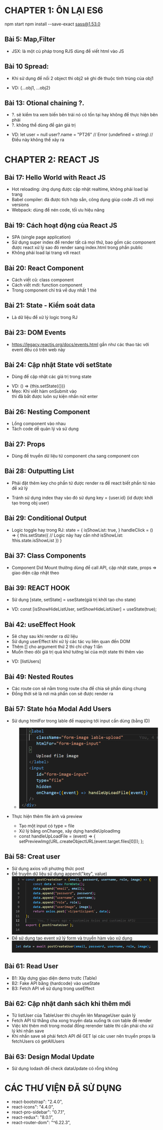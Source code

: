 # CHAPTER 1: ÔN LẠI ES6

npm start
npm install --save-exact sass@1.53.0

## Bài 5: Map,Filter

-   JSX: là một cú pháp trong RJS dùng để viết html vào JS

## Bài 10 Spread:

-   Khi sử dụng để nối 2 object thì obj2 sẽ ghi đè thuộc tính trùng của obj1

*   VD: {...obj1, ...obj2}

## Bài 13: Otional chaining ?.

-   ?. sẽ kiểm tra xem biến bên trái nó có tồn tại hay không để thực hiện bên phải
-   ?. không thể dùng để gán giá trị

*   VD:
    let user = null
    user?.name = "PT26" // Error
    (undefined = string) // Điều này không thể xảy ra

# CHAPTER 2: REACT JS

## Bài 17: Hello World with React JS

-   Hot reloading: ứng dụng được cập nhật realtime, không phải load lại trang
-   Babel compiler: đã được tích hợp sẳn, công dụng giúp code JS với mọi versions
-   Webpack: dùng để nén code, tối ưu hiệu năng

## Bài 19: Cách hoạt động của React JS

-   SPA (single page application)
-   Sử dụng super index để render tất cả mọi thứ, bao gồm các component được react xử lý sao đó render sang index.html trong phần public
-   Không phải load lại trang với react

## Bài 20: React Component

-   Cách viết cũ: class component
-   Cách viết mới: function component
-   Trong component chỉ trả về duy nhất 1 thẻ

## Bài 21: State - Kiểm soát data

-   Là dữ liệu để xử lý logic trong RJ

## Bài 23: DOM Events

-   https://legacy.reactjs.org/docs/events.html gần như các thao tác với event đều có trên web này

## Bài 24: Cập nhật State với setState

-   Dùng để cập nhật các giá trị trong state

*   VD: () => {this.setState({})}
*   Mẹo: Khi viết hàm onSubmit vào <form> thì đã bắt được luôn sự kiện nhấn nút enter

## Bài 26: Nesting Component

-   Lồng component vào nhau
-   Tách code dễ quản lý và sử dụng

## Bài 27: Props

-   Dùng để truyền dữ liệu từ component cha sang component con

## Bài 28: Outputting List

-   Phải đặt thêm key cho phần tử được render ra để react biết phần tử nào để xử lý

*   Tránh sử dụng index thay vào đó sử dụng key = {user.id} (id được khởi tạo trong obj user)

## Bài 29: Conditional Output

-   Logic toggle hay trong RJ:
    state = {
    isShowList: true,
    }
    handleClick = () => {
    this.setState({
    // Logic này hay cần nhớ
    isShowList: !this.state.isShowList
    })
    }

## Bài 37: Class Components

-   Component Did Mount thường dùng để call API, cập nhật state, props => giao diện cập nhật theo

## Bài 39: REACT HOOK

-   Sử dụng [state, setState] = useState(giá trị khởi tạo cho state)

*   VD: const [isShowHideListUser, setShowHideListUser] = useState(true);

## Bài 42: useEffect Hook

-   Sẽ chạy sau khi render ra dữ liệu
-   Sử dụng userEffect khi xử lý các tác vụ liên quan đến DOM
-   Thêm [] cho argument thứ 2 thì chỉ chạy 1 lần
-   Muốn theo dõi giá trị quá khứ tưởng lai của một state thì thêm vào

*   VD: [listUsers]

## Bài 49: Nested Routes

-   Các route con sẽ nằm trong route cha để chia sẽ phần dùng chung
-   Đồng thời <Outlet> sẽ là nơi mà phần con sẽ được render ra

## Bài 57: State hóa Modal Add Users

-   Sử dụng htmlFor trong lable để mapping tới input cần dùng (bằng ID)

    -   ![alt text](image.png)

-   Thực hiện thêm file ảnh và preview
    -   Tạo một input có type = file
    -   Xử lý bằng onChange, xây dựng handleUploadImg
    -   const handleUpLoadFile = (event) => {
        setPreviewImg(URL.createObjectURL(event.target.files[0]));
        };

## Bài 58: Creat user

-   Sử dụng axios với phương thức post
-   Để truyền dữ liệu sử dụng append("key", value)
    ![alt text](image-1.png)
-   Để sử dụng tạo event xử lý form và truyền hàm vào xử dụng
    ![alt text](image-2.png)

## Bài 61: Read User

-   B1: Xây dựng giao diện demo trước (Table)
-   B2: Fake API bằng {hardcode} vào useState
-   B3: Fetch API về sử dụng trong useEffect

## Bài 62: Cập nhật danh sách khi thêm mới

-   Từ listUser của TableUser thì chuyển lên ManageUser quản lý
-   Fetch API từ thằng cha xong truyền data xuống tk con table để render
-   Việc khi thêm mới trong modal đồng rerender table thì cần phải cho xử lý khi nhấn save
-   Khi nhấn save sẽ phải fetch API để GET lại các user nên truyền props là fetchUsers có getAllUsers

## Bài 63: Design Modal Update

-   Sử dụng lodash để check dataUpdate có rỗng không

# CÁC THƯ VIỆN ĐÃ SỬ DỤNG

-   react-bootstrap": "2.4.0",
-   react-icons": "4.4.0",
-   react-pro-sidebar": "0.7.1",
-   react-redux": "8.0.1",
-   react-router-dom": "^6.22.3",
